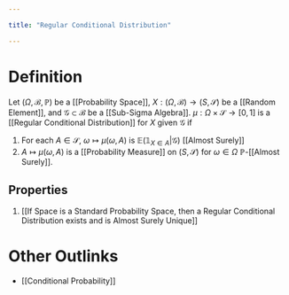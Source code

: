 ```yaml
---

title: "Regular Conditional Distribution"

---
```

# Definition
Let $(\Omega, \mathcal{B}, \mathbb{P})$ be a [[Probability Space]], $X: (\Omega, \mathcal{B}) \to (S, \mathcal{S})$ be a [[Random Element]], and $\mathcal{G} \subset \mathcal{B}$ be a [[Sub-Sigma Algebra]]. $\mu: \Omega \times \mathcal{S} \to [0,1]$ is a [[Regular Conditional Distribution]] for $X$ given $\mathcal{G}$ if
1. For each $A \in \mathcal{S}$, $\omega \mapsto \mu(\omega, A)$ is $\mathbb{E}(\mathbb{1}_{X \in A} | \mathcal{G})$ [[Almost Surely]]
2. $A \mapsto \mu(\omega, A)$ is a [[Probability Measure]] on $(S, \mathcal{S})$ for $\omega \in \Omega$ $\mathbb{P}$-[[Almost Surely]].

## Properties
1. [[If Space is a Standard Probability Space, then a Regular Conditional Distribution exists and is Almost Surely Unique]]
# Other Outlinks 
- [[Conditional Probability]]